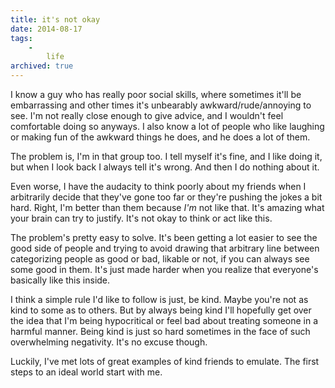 ```yaml
---
title: it's not okay
date: 2014-08-17
tags:
    -
        life
archived: true
---
```


I know a guy who has really poor social skills, where sometimes it'll be embarrassing and other times it's unbearably awkward/rude/annoying to see. I'm not really close enough to give advice, and I wouldn't feel comfortable doing so anyways. I also know a lot of people who like laughing or making fun of the awkward things he does, and he does a lot of them.

The problem is, I'm in that group too. I tell myself it's fine, and I like doing it, but when I look back I always tell it's wrong. And then I do nothing about it.

Even worse, I have the audacity to think poorly about my friends when I arbitrarily decide that they've gone too far or they're pushing the jokes a bit hard. Right, I'm better than them because *I'm* not like that. It's amazing what your brain can try to justify. It's not okay to think or act like this.

The problem's pretty easy to solve. It's been getting a lot easier to see the good side of people and trying to avoid drawing that arbitrary line between categorizing people as good or bad, likable or not, if you can always see some good in them. It's just made harder when you realize that everyone's basically like this inside.

I think a simple rule I'd like to follow is just, be kind. Maybe you're not as kind to some as to others. But by always being kind I'll hopefully get over the idea that I'm being hypocritical or feel bad about treating someone in a harmful manner. Being kind is just so hard sometimes in the face of such overwhelming negativity. It's no excuse though.

Luckily, I've met lots of great examples of kind friends to emulate. The first steps to an ideal world start with me.
